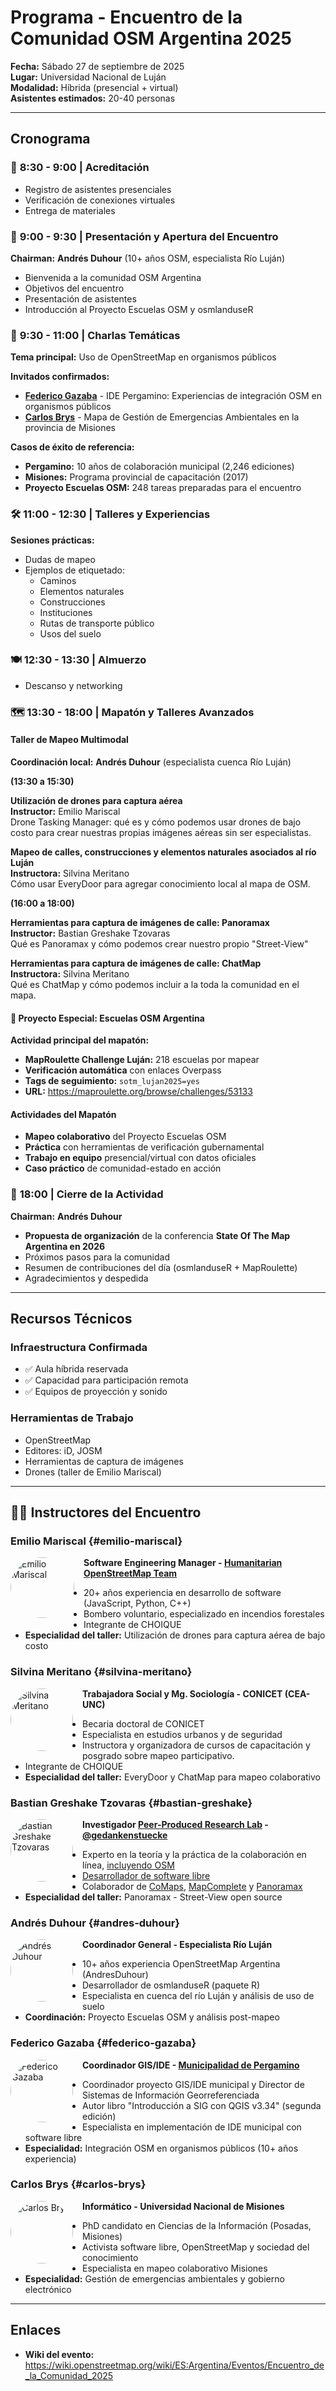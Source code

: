 # Programa - Encuentro de la Comunidad OSM Argentina 2025

**Fecha:** Sábado 27 de septiembre de 2025  
**Lugar:** Universidad Nacional de Luján  
**Modalidad:** Híbrida (presencial + virtual)  
**Asistentes estimados:** 20-40 personas

---

## Cronograma

### 🌅 **8:30 - 9:00** | Acreditación
- Registro de asistentes presenciales
- Verificación de conexiones virtuales
- Entrega de materiales

### 🎯 **9:00 - 9:30** | Presentación y Apertura del Encuentro
**Chairman:** **Andrés Duhour** (10+ años OSM, especialista Río Luján)
- Bienvenida a la comunidad OSM Argentina
- Objetivos del encuentro
- Presentación de asistentes
- Introducción al Proyecto Escuelas OSM y osmlanduseR

### 💬 **9:30 - 11:00** | Charlas Temáticas
**Tema principal:** Uso de OpenStreetMap en organismos públicos

**Invitados confirmados:**
- **[Federico Gazaba](#federico-gazaba)** - IDE Pergamino: Experiencias de integración OSM en organismos públicos
- **[Carlos Brys](#carlos-brys)** - Mapa de Gestión de Emergencias Ambientales en la provincia de Misiones

**Casos de éxito de referencia:**
- **Pergamino:** 10 años de colaboración municipal (2,246 ediciones)
- **Misiones:** Programa provincial de capacitación (2017)
- **Proyecto Escuelas OSM:** 248 tareas preparadas para el encuentro

### 🛠️ **11:00 - 12:30** | Talleres y Experiencias
**Sesiones prácticas:**
- Dudas de mapeo
- Ejemplos de etiquetado:
  - Caminos
  - Elementos naturales
  - Construcciones
  - Instituciones
  - Rutas de transporte público
  - Usos del suelo

### 🍽️ **12:30 - 13:30** | Almuerzo
- Descanso y networking

### 🗺️ **13:30 - 18:00** | Mapatón y Talleres Avanzados

#### Taller de Mapeo Multimodal
**Coordinación local:** **Andrés Duhour** (especialista cuenca Río Luján)

**(13:30 a 15:30)**

**Utilización de drones para captura aérea**  
**Instructor:** Emilio Mariscal  
Drone Tasking Manager: qué es y cómo podemos usar drones de bajo costo para crear nuestras propias imágenes aéreas sin ser especialistas.

**Mapeo de calles, construcciones y elementos naturales asociados al río Luján**  
**Instructora:** Silvina Meritano  
Cómo usar EveryDoor para agregar conocimiento local al mapa de OSM.

**(16:00 a 18:00)**

**Herramientas para captura de imágenes de calle: Panoramax**  
**Instructor:** Bastian Greshake Tzovaras  
Qué es Panoramax y cómo podemos crear nuestro propio "Street-View"

**Herramientas para captura de imágenes de calle: ChatMap**  
**Instructora:** Silvina Meritano  
Qué es ChatMap y cómo podemos incluir a la toda la comunidad en el mapa.

#### 🏫 Proyecto Especial: Escuelas OSM Argentina
**Actividad principal del mapatón:**
- **MapRoulette Challenge Luján:** 218 escuelas por mapear
- **Verificación automática** con enlaces Overpass
- **Tags de seguimiento:** `sotm_lujan2025=yes`
- **URL:** https://maproulette.org/browse/challenges/53133

#### Actividades del Mapatón
- **Mapeo colaborativo** del Proyecto Escuelas OSM  
- **Práctica** con herramientas de verificación gubernamental
- **Trabajo en equipo** presencial/virtual con datos oficiales
- **Caso práctico** de comunidad-estado en acción

### 🎯 **18:00** | Cierre de la Actividad
**Chairman:** **Andrés Duhour**
- **Propuesta de organización** de la conferencia **State Of The Map Argentina en 2026**
- Próximos pasos para la comunidad
- Resumen de contribuciones del día (osmlanduseR + MapRoulette)
- Agradecimientos y despedida

---

## Recursos Técnicos

### Infraestructura Confirmada
- ✅ Aula híbrida reservada
- ✅ Capacidad para participación remota
- ✅ Equipos de proyección y sonido

### Herramientas de Trabajo
- OpenStreetMap
- Editores: iD, JOSM
- Herramientas de captura de imágenes
- Drones (taller de Emilio Mariscal)

---

## 👨‍🏫 Instructores del Encuentro

### **Emilio Mariscal** {#emilio-mariscal}
<img src="{{ '/assets/img/emi-mariscal.jpeg' | relative_url }}" alt="Emilio Mariscal" width="102" height="97" style="border-radius: 50%; float: left; margin: 0 15px 10px 0;">

**Software Engineering Manager - [Humanitarian OpenStreetMap Team](https://www.hotosm.org/people/emilio-mariscal/)**
- 20+ años experiencia en desarrollo de software (JavaScript, Python, C++)
- Bombero voluntario, especializado en incendios forestales
- Integrante de CHOIQUE
- **Especialidad del taller:** Utilización de drones para captura aérea de bajo costo

### **Silvina Meritano** {#silvina-meritano}
<img src="{{ '/assets/img/silvina_meritano.jpg' | relative_url }}" alt="Silvina Meritano" width="100" height="100" style="border-radius: 50%; float: left; margin: 0 15px 10px 0;">

**Trabajadora Social y Mg. Sociología - CONICET (CEA-UNC)**
- Becaria doctoral de CONICET
- Especialista en estudios urbanos y de seguridad
- Instructora y organizadora de cursos de capacitación y posgrado sobre mapeo participativo.
- Integrante de CHOIQUE
- **Especialidad del taller:** EveryDoor y ChatMap para mapeo colaborativo

### **Bastian Greshake Tzovaras** {#bastian-greshake}
<img src="https://cdn.masto.host/scholarsocial/accounts/avatars/000/116/560/original/a23e2e15732b7195.jpg" alt="Bastian Greshake Tzovaras" width="100" height="100" style="border-radius: 50%; float: left; margin: 0 15px 10px 0;">

**Investigador [Peer-Produced Research Lab](https://peer-produced.science/) - [@gedankenstuecke](https://scholar.social/@gedankenstuecke)**
- Experto en la teoría y la práctica de la colaboración en línea, [incluyendo OSM](https://tzovar.as/tool-diversity/)
- [Desarrollador de software libre](https://codeberg.org/gedankenstuecke/)
- Colaborador de [CoMaps](https://www.comaps.app/), [MapComplete](https://tzovar.as/wayside-shrines-mapcomplete/) y [Panoramax](https://panoramax.fr/)
- **Especialidad del taller:** Panoramax - Street-View open source

### **Andrés Duhour** {#andres-duhour}
<img src="{{ '/assets/img/andres_duhour.jpg' | relative_url }}" alt="Andrés Duhour" width="100" height="100" style="border-radius: 50%; float: left; margin: 0 15px 10px 0;">

**Coordinador General - Especialista Río Luján**
- 10+ años experiencia OpenStreetMap Argentina (AndresDuhour)
- Desarrollador de osmlanduseR (paquete R)
- Especialista en cuenca del río Luján y análisis de uso de suelo
- **Coordinación:** Proyecto Escuelas OSM y análisis post-mapeo

### **Federico Gazaba** {#federico-gazaba}
<img src="{{ '/assets/img/federico_gazaba.jpg' | relative_url }}" alt="Federico Gazaba" width="100" height="100" style="border-radius: 50%; float: left; margin: 0 15px 10px 0;">

**Coordinador GIS/IDE - [Municipalidad de Pergamino](https://ide.pergamino.gob.ar/)**
- Coordinador proyecto GIS/IDE municipal y Director de Sistemas de Información Georreferenciada
- Autor libro "Introducción a SIG con QGIS v3.34" (segunda edición)
- Especialista en implementación de IDE municipal con software libre
- **Especialidad:** Integración OSM en organismos públicos (10+ años experiencia)

### **Carlos Brys** {#carlos-brys}
<img src="https://0.academia-photos.com/161483/41324/3613054/s200_carlos.brys.jpg" alt="Carlos Brys" width="100" height="100" style="border-radius: 50%; float: left; margin: 0 15px 10px 0;">

**Informático - Universidad Nacional de Misiones**
- PhD candidato en Ciencias de la Información (Posadas, Misiones)
- Activista software libre, OpenStreetMap y sociedad del conocimiento
- Especialista en mapeo colaborativo Misiones
- **Especialidad:** Gestión de emergencias ambientales y gobierno electrónico

---

## Enlaces

- **Wiki del evento:** https://wiki.openstreetmap.org/wiki/ES:Argentina/Eventos/Encuentro_de_la_Comunidad_2025
